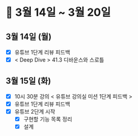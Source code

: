 # 🐯 3월 14일 ~ 3월 20일

## 3월 14일 (월)

- [x] 유튜브 1단계 리뷰 피드백
- [x] < Deep Dive > 41.3 디바운스와 스로틀

## 3월 15일 (화)

- [x] 10시 30분 강의 < 유튜브 강의실 미션 1단계 피드백 >
- [x] 유튜브 1단계 리뷰 피드백
- [x] 유튜브 2단계 시작
  - [x] 구현할 기능 목록 정리
  - [x] 설계
